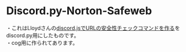 # Discord.py-Norton-Safeweb
・これはLloydさんの[discord.jsでURLの安全性チェックコマンドを作る](https://qiita.com/Lloyd_6137/items/f273e1123bc1a1aed1eb)をdiscord.py用にしたものです。<br>
・cog用に作られてあります。
